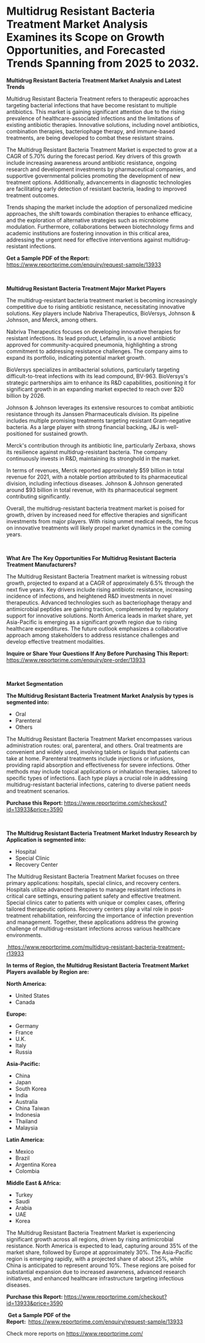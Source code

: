 <p><h1>Multidrug Resistant Bacteria Treatment Market Analysis Examines its Scope on Growth Opportunities, and Forecasted Trends Spanning from 2025 to 2032.</h1></p><p><strong>Multidrug Resistant Bacteria Treatment Market Analysis and Latest Trends</strong></p>
<p><p>Multidrug Resistant Bacteria Treatment refers to therapeutic approaches targeting bacterial infections that have become resistant to multiple antibiotics. This market is gaining significant attention due to the rising prevalence of healthcare-associated infections and the limitations of existing antibiotic therapies. Innovative solutions, including novel antibiotics, combination therapies, bacteriophage therapy, and immune-based treatments, are being developed to combat these resistant strains.</p><p>The Multidrug Resistant Bacteria Treatment Market is expected to grow at a CAGR of 5.70% during the forecast period. Key drivers of this growth include increasing awareness around antibiotic resistance, ongoing research and development investments by pharmaceutical companies, and supportive governmental policies promoting the development of new treatment options. Additionally, advancements in diagnostic technologies are facilitating early detection of resistant bacteria, leading to improved treatment outcomes.</p><p>Trends shaping the market include the adoption of personalized medicine approaches, the shift towards combination therapies to enhance efficacy, and the exploration of alternative strategies such as microbiome modulation. Furthermore, collaborations between biotechnology firms and academic institutions are fostering innovation in this critical area, addressing the urgent need for effective interventions against multidrug-resistant infections.</p></p>
<p><strong>Get a Sample PDF of the Report:&nbsp;</strong> <a href="https://www.reportprime.com/enquiry/request-sample/13933?utm_campaign=3071&utm_medium=2&utm_source=Github&utm_content=ia&utm_term=20032025&utm_id=multidrug-resistant-bacteria-treatment">https://www.reportprime.com/enquiry/request-sample/13933</a></p>
<p>&nbsp;</p>
<p><strong>Multidrug Resistant Bacteria Treatment Major Market Players</strong></p>
<p><p>The multidrug-resistant bacteria treatment market is becoming increasingly competitive due to rising antibiotic resistance, necessitating innovative solutions. Key players include Nabriva Therapeutics, BioVersys, Johnson & Johnson, and Merck, among others.</p><p>Nabriva Therapeutics focuses on developing innovative therapies for resistant infections. Its lead product, Lefamulin, is a novel antibiotic approved for community-acquired pneumonia, highlighting a strong commitment to addressing resistance challenges. The company aims to expand its portfolio, indicating potential market growth.</p><p>BioVersys specializes in antibacterial solutions, particularly targeting difficult-to-treat infections with its lead compound, BV-963. BioVersys's strategic partnerships aim to enhance its R&D capabilities, positioning it for significant growth in an expanding market expected to reach over $20 billion by 2026.</p><p>Johnson & Johnson leverages its extensive resources to combat antibiotic resistance through its Janssen Pharmaceuticals division. Its pipeline includes multiple promising treatments targeting resistant Gram-negative bacteria. As a large player with strong financial backing, J&J is well-positioned for sustained growth.</p><p>Merck's contribution through its antibiotic line, particularly Zerbaxa, shows its resilience against multidrug-resistant bacteria. The company continuously invests in R&D, maintaining its stronghold in the market.</p><p>In terms of revenues, Merck reported approximately $59 billion in total revenue for 2021, with a notable portion attributed to its pharmaceutical division, including infectious diseases. Johnson & Johnson generated around $93 billion in total revenue, with its pharmaceutical segment contributing significantly.</p><p>Overall, the multidrug-resistant bacteria treatment market is poised for growth, driven by increased need for effective therapies and significant investments from major players. With rising unmet medical needs, the focus on innovative treatments will likely propel market dynamics in the coming years.</p></p>
<p>&nbsp;</p>
<p><strong>What Are The Key Opportunities For Multidrug Resistant Bacteria Treatment Manufacturers?</strong></p>
<p><p>The Multidrug Resistant Bacteria Treatment market is witnessing robust growth, projected to expand at a CAGR of approximately 6.5% through the next five years. Key drivers include rising antibiotic resistance, increasing incidence of infections, and heightened R&D investments in novel therapeutics. Advanced technologies such as bacteriophage therapy and antimicrobial peptides are gaining traction, complemented by regulatory support for innovative solutions. North America leads in market share, yet Asia-Pacific is emerging as a significant growth region due to rising healthcare expenditures. The future outlook emphasizes a collaborative approach among stakeholders to address resistance challenges and develop effective treatment modalities.</p></p>
<p><strong>Inquire or Share Your Questions If Any Before Purchasing This Report:</strong> <a href="https://www.reportprime.com/enquiry/pre-order/13933?utm_campaign=3071&utm_medium=2&utm_source=Github&utm_content=ia&utm_term=20032025&utm_id=multidrug-resistant-bacteria-treatment">https://www.reportprime.com/enquiry/pre-order/13933</a></p>
<p>&nbsp;</p>
<p><strong>Market Segmentation</strong></p>
<p><strong>The Multidrug Resistant Bacteria Treatment Market Analysis by types is segmented into:</strong></p>
<p><ul><li>Oral</li><li>Parenteral</li><li>Others</li></ul></p>
<p><p>The Multidrug Resistant Bacteria Treatment Market encompasses various administration routes: oral, parenteral, and others. Oral treatments are convenient and widely used, involving tablets or liquids that patients can take at home. Parenteral treatments include injections or infusions, providing rapid absorption and effectiveness for severe infections. Other methods may include topical applications or inhalation therapies, tailored to specific types of infections. Each type plays a crucial role in addressing multidrug-resistant bacterial infections, catering to diverse patient needs and treatment scenarios.</p></p>
<p><strong>Purchase this Report:&nbsp;</strong><a href="https://www.reportprime.com/checkout?id=13933&price=3590&utm_campaign=3071&utm_medium=2&utm_source=Github&utm_content=ia&utm_term=20032025&utm_id=multidrug-resistant-bacteria-treatment">https://www.reportprime.com/checkout?id=13933&price=3590</a></p>
<p>&nbsp;</p>
<p><strong>The Multidrug Resistant Bacteria Treatment Market Industry Research by Application is segmented into:</strong></p>
<p><ul><li>Hospital</li><li>Special Clinic</li><li>Recovery Center</li></ul></p>
<p><p>The Multidrug Resistant Bacteria Treatment Market focuses on three primary applications: hospitals, special clinics, and recovery centers. Hospitals utilize advanced therapies to manage resistant infections in critical care settings, ensuring patient safety and effective treatment. Special clinics cater to patients with unique or complex cases, offering tailored therapeutic options. Recovery centers play a vital role in post-treatment rehabilitation, reinforcing the importance of infection prevention and management. Together, these applications address the growing challenge of multidrug-resistant infections across various healthcare environments.</p></p>
<p><a href="https://www.reportprime.com/multidrug-resistant-bacteria-treatment-r13933?utm_campaign=3071&utm_medium=2&utm_source=Github&utm_content=ia&utm_term=20032025&utm_id=multidrug-resistant-bacteria-treatment">&nbsp;https://www.reportprime.com/multidrug-resistant-bacteria-treatment-r13933</a></p>
<p><strong>In terms of Region, the Multidrug Resistant Bacteria Treatment Market Players available by Region are:</strong></p>
<p>
    <p> <strong> North America: </strong>
        <ul>
            <li>United States</li>
            <li>Canada</li>
        </ul>
        </p> 
    <p> <strong> Europe: </strong>
        <ul>
            <li>Germany</li>
            <li>France</li>
            <li>U.K.</li>
            <li>Italy</li>
            <li>Russia</li>
        </ul>
        </p> 
    <p> <strong> Asia-Pacific: </strong>
        <ul>
            <li>China</li>
            <li>Japan</li>
            <li>South Korea</li>
            <li>India</li>
            <li>Australia</li>
            <li>China Taiwan</li>
            <li>Indonesia</li>
            <li>Thailand</li>
            <li>Malaysia</li>
        </ul>
        </p> 
    <p> <strong> Latin America: </strong>
        <ul>
            <li>Mexico</li>
            <li>Brazil</li>
            <li>Argentina Korea</li>
            <li>Colombia</li>
        </ul>
        </p> 
    <p> <strong> Middle East & Africa: </strong>
        <ul>
            <li>Turkey</li>
            <li>Saudi</li>
            <li>Arabia</li>
            <li>UAE</li>
            <li>Korea</li>
        </ul>
    </p>
    </p>
<p><p>The Multidrug Resistant Bacteria Treatment Market is experiencing significant growth across all regions, driven by rising antimicrobial resistance. North America is expected to lead, capturing around 35% of the market share, followed by Europe at approximately 30%. The Asia-Pacific region is emerging rapidly, with a projected share of about 25%, while China is anticipated to represent around 10%. These regions are poised for substantial expansion due to increased awareness, advanced research initiatives, and enhanced healthcare infrastructure targeting infectious diseases.</p></p>
<p><strong>Purchase this Report: </strong><a href="https://www.reportprime.com/checkout?id=13933&price=3590&utm_campaign=3071&utm_medium=2&utm_source=Github&utm_content=ia&utm_term=20032025&utm_id=multidrug-resistant-bacteria-treatment">https://www.reportprime.com/checkout?id=13933&price=3590</a></p>
<p>&nbsp;<strong>Get a Sample PDF of the Report:&nbsp;&nbsp;</strong><a href="https://www.reportprime.com/enquiry/request-sample/13933?utm_campaign=3071&utm_medium=2&utm_source=Github&utm_content=ia&utm_term=20032025&utm_id=multidrug-resistant-bacteria-treatment">https://www.reportprime.com/enquiry/request-sample/13933</a></p>
<p><strong></strong></p>
<p>Check more reports on <a href="https://www.reportprime.com/?utm_campaign=3071&utm_medium=2&utm_source=Github&utm_content=ia&utm_term=20032025&utm_id=multidrug-resistant-bacteria-treatment">https://www.reportprime.com/</a></p>